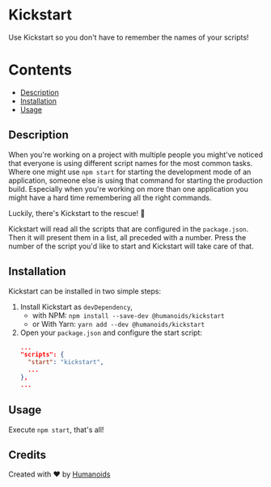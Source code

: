 # Kickstart

Use Kickstart so you don't have to remember the names of your scripts!

# Contents

- [Description](#description)
- [Installation](#installation)
- [Usage](#usage)

## Description

When you're working on a project with multiple people you might've noticed that everyone is using different script names for the most common tasks. Where one might use `npm start` for starting the development mode of an application, someone else is using that command for starting the production build. Especially when you're working on more than one application you might have a hard time remembering all the right commands.

Luckily, there's Kickstart to the rescue! 🚀

Kickstart will read all the scripts that are configured in the `package.json`. Then it will present them in a list, all preceded with a number. Press the number of the script you'd like to start and Kickstart will take care of that.

## Installation

Kickstart can be installed in two simple steps:

1. Install Kickstart as `devDependency`,
   - with NPM: `npm install --save-dev @humanoids/kickstart`
   - or With Yarn: `yarn add --dev @humanoids/kickstart`
2. Open your `package.json` and configure the start script:
   ```json
   ...
   "scripts": {
     "start": "kickstart",
     ...
   },
   ...
   ```

## Usage

Execute `npm start`, that's all!

## Credits

Created with ♥ by [Humanoids](https://humanoids.nl)

